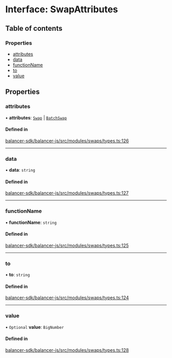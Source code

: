 # Interface: SwapAttributes

## Table of contents

### Properties

- [attributes](SwapAttributes.md#attributes)
- [data](SwapAttributes.md#data)
- [functionName](SwapAttributes.md#functionname)
- [to](SwapAttributes.md#to)
- [value](SwapAttributes.md#value)

## Properties

### attributes

• **attributes**: [`Swap`](../modules.md#swap) \| [`BatchSwap`](../modules.md#batchswap)

#### Defined in

[balancer-sdk/balancer-js/src/modules/swaps/types.ts:126](https://github.com/balancer-labs/balancer-sdk/blob/c094037b/balancer-js/src/modules/swaps/types.ts#L126)

___

### data

• **data**: `string`

#### Defined in

[balancer-sdk/balancer-js/src/modules/swaps/types.ts:127](https://github.com/balancer-labs/balancer-sdk/blob/c094037b/balancer-js/src/modules/swaps/types.ts#L127)

___

### functionName

• **functionName**: `string`

#### Defined in

[balancer-sdk/balancer-js/src/modules/swaps/types.ts:125](https://github.com/balancer-labs/balancer-sdk/blob/c094037b/balancer-js/src/modules/swaps/types.ts#L125)

___

### to

• **to**: `string`

#### Defined in

[balancer-sdk/balancer-js/src/modules/swaps/types.ts:124](https://github.com/balancer-labs/balancer-sdk/blob/c094037b/balancer-js/src/modules/swaps/types.ts#L124)

___

### value

• `Optional` **value**: `BigNumber`

#### Defined in

[balancer-sdk/balancer-js/src/modules/swaps/types.ts:128](https://github.com/balancer-labs/balancer-sdk/blob/c094037b/balancer-js/src/modules/swaps/types.ts#L128)
